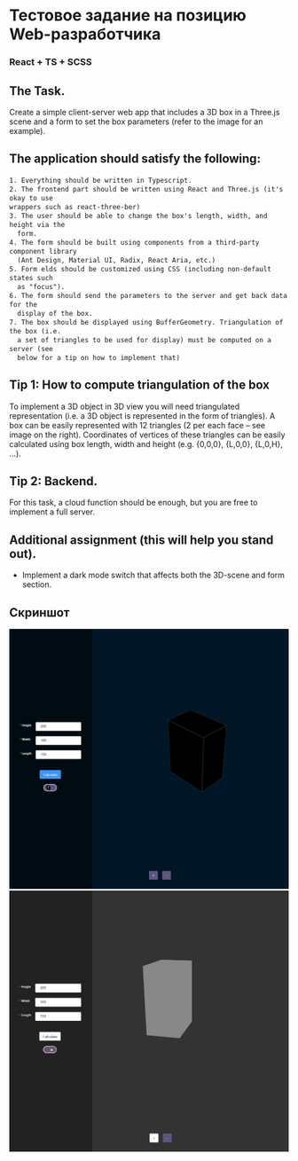 # Тестовое задание на позицию Web-разработчика

### React + TS + SCSS

## The Task.

Create a simple client-server web app that includes a 3D box in a Three.js scene and a
form to set the box parameters (refer to the image for an example).

## The application should satisfy the following:

    1. Everything should be written in Typescript.
    2. The frontend part should be written using React and Three.js (it's okay to use
    wrappers such as react-three-ber)
    3. The user should be able to change the box's length, width, and height via the
      form.
    4. The form should be built using components from a third-party component library
      (Ant Design, Material UI, Radix, React Aria, etc.)
    5. Form elds should be customized using CSS (including non-default states such
      as "focus").
    6. The form should send the parameters to the server and get back data for the
      display of the box.
    7. The box should be displayed using BufferGeometry. Triangulation of the box (i.e.
      a set of triangles to be used for display) must be computed on a server (see
      below for a tip on how to implement that)

## Tip 1: How to compute triangulation of the box

To implement a 3D object in 3D view you will need
triangulated representation (i.e. a 3D object is represented in
the form of triangles). A box can be easily represented with
12 triangles (2 per each face – see image on the right).
Coordinates of vertices of these triangles can be easily
calculated using box length, width and height (e.g. {0,0,0},
{L,0,0}, {L,0,H}, …).

## Tip 2: Backend.

For this task, a cloud function should be enough, but you are free to implement a full
server.

## Additional assignment (this will help you stand out).

  - Implement a dark mode switch that affects both the 3D-scene and form section.

  ## Скриншот

  ![alt text](./src/assets/screen.JPG)
  ![alt text](./src/assets/screen2.JPG)